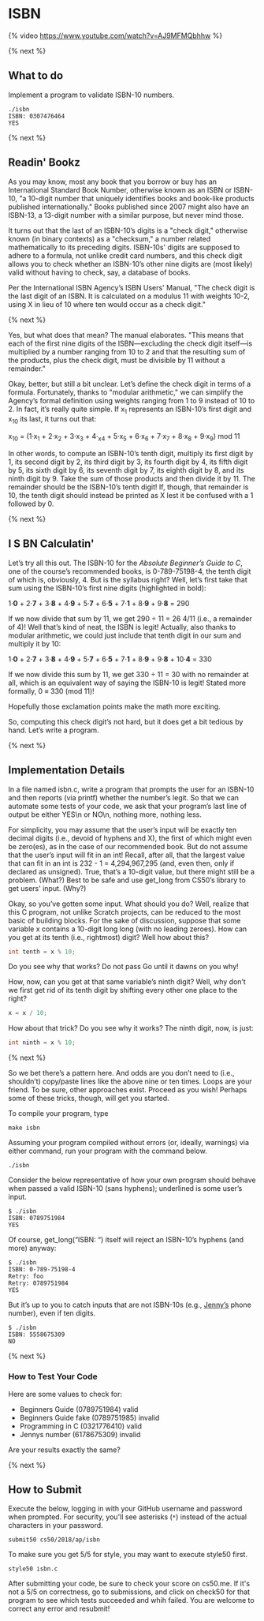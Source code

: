 # ISBN

{% video https://www.youtube.com/watch?v=AJ9MFMQbhhw %}

{% next %}

## What to do

Implement a program to validate ISBN-10 numbers.

```
./isbn
ISBN: 0307476464
YES
```

{% next %}

## Readin' Bookz

As you may know, most any book that you borrow or buy has an International Standard Book Number, otherwise known as an ISBN or ISBN-10, "a 10-digit number that uniquely identifies books and book-like products published internationally." Books published since 2007 might also have an ISBN-13, a 13-digit number with a similar purpose, but never mind those.

It turns out that the last of an ISBN-10’s digits is a "check digit," otherwise known (in binary contexts) as a "checksum," a number related mathematically to its preceding digits. ISBN-10s' digits are supposed to adhere to a formula, not unlike credit card numbers, and this check digit allows you to check whether an ISBN-10’s other nine digits are (most likely) valid without having to check, say, a database of books.

Per the International ISBN Agency’s ISBN Users' Manual, "The check digit is the last digit of an ISBN. It is calculated on a modulus 11 with weights 10-2, using X in lieu of 10 where ten would occur as a check digit."

{% next %}

Yes, but what does that mean? The manual elaborates. "This means that each of the first nine digits of the ISBN—​excluding the check digit itself—​is multiplied by a number ranging from 10 to 2 and that the resulting sum of the products, plus the check digit, must be divisible by 11 without a remainder."

Okay, better, but still a bit unclear. Let’s define the check digit in terms of a formula. Fortunately, thanks to "modular arithmetic," we can simplify the Agency’s formal definition using weights ranging from 1 to 9 instead of 10 to 2. In fact, it’s really quite simple. If x<sub>1</sub> represents an ISBN-10’s first digit and x<sub>10</sub> its last, it turns out that:

x<sub>10</sub> = (1·x<sub>1</sub> + 2·x<sub>2</sub> + 3·x<sub>3</sub> + 4·<sub>x4</sub> + 5·x<sub>5</sub> + 6·x<sub>6</sub> + 7·x<sub>7</sub> + 8·x<sub>8</sub> + 9·x<sub>9</sub>) mod 11

In other words, to compute an ISBN-10’s tenth digit, multiply its first digit by 1, its second digit by 2, its third digit by 3, its fourth digit by 4, its fifth digit by 5, its sixth digit by 6, its seventh digit by 7, its eighth digit by 8, and its ninth digit by 9. Take the sum of those products and then divide it by 11. The remainder should be the ISBN-10’s tenth digit! If, though, that remainder is 10, the tenth digit should instead be printed as X lest it be confused with a 1 followed by 0.

{% next %}

## I S BN Calculatin'

Let’s try all this out. The ISBN-10 for the *Absolute Beginner’s Guide to C*, one of the course’s recommended books, is 0-789-75198-4, the tenth digit of which is, obviously, 4. But is the syllabus right? Well, let’s first take that sum using the ISBN-10’s first nine digits (highlighted in bold):

1·**0** + 2·**7** + 3·**8** + 4·**9** + 5·**7** + 6·**5** + 7·**1** + 8·**9** + 9·**8** = 290

If we now divide that sum by 11, we get 290 ÷ 11 = 26 4/11 (i.e., a remainder of 4)! Well that’s kind of neat, the ISBN is legit! Actually, also thanks to modular arithmetic, we could just include that tenth digit in our sum and multiply it by 10:

1·**0** + 2·**7** + 3·**8** + 4·**9** + 5·**7** + 6·**5** + 7·**1** + 8·**9** + 9·**8** + 10·**4** = 330

If we now divide this sum by 11, we get 330 ÷ 11 = 30 with no remainder at all, which is an equivalent way of saying the ISBN-10 is legit! Stated more formally, 0 ≡ 330 (mod 11)!

Hopefully those exclamation points make the math more exciting.

So, computing this check digit’s not hard, but it does get a bit tedious by hand. Let’s write a program.

{% next %}

## Implementation Details

In a file named isbn.c, write a program that prompts the user for an ISBN-10 and then reports (via printf) whether the number’s legit. So that we can automate some tests of your code, we ask that your program’s last line of output be either YES\n or NO\n, nothing more, nothing less.

For simplicity, you may assume that the user’s input will be exactly ten decimal digits (i.e., devoid of hyphens and X), the first of which might even be zero(es), as in the case of our recommended book. But do not assume that the user’s input will fit in an int! Recall, after all, that the largest value that can fit in an int is 232 - 1 = 4,294,967,295 (and, even then, only if declared as unsigned). True, that’s a 10-digit value, but there might still be a problem. (What?) Best to be safe and use get_long from CS50’s library to get users' input. (Why?)

Okay, so you’ve gotten some input. What should you do? Well, realize that this C program, not unlike Scratch projects, can be reduced to the most basic of building blocks. For the sake of discussion, suppose that some variable x contains a 10-digit long long (with no leading zeroes). How can you get at its tenth (i.e., rightmost) digit? Well how about this?

```c
int tenth = x % 10;
```

Do you see why that works? Do not pass Go until it dawns on you why!

How, now, can you get at that same variable’s ninth digit? Well, why don’t we first get rid of its tenth digit by shifting every other one place to the right?

```c
x = x / 10;
```

How about that trick? Do you see why it works? The ninth digit, now, is just:

```c
int ninth = x % 10;
```

{% next %}

So we bet there’s a pattern here. And odds are you don’t need to (i.e., shouldn’t) copy/paste lines like the above nine or ten times. Loops are your friend. To be sure, other approaches exist. Proceed as you wish! Perhaps some of these tricks, though, will get you started.

To compile your program, type

```
make isbn
```

Assuming your program compiled without errors (or, ideally, warnings) via either command, run your program with the command below.

```
./isbn
```

Consider the below representative of how your own program should behave when passed a valid ISBN-10 (sans hyphens); underlined is some user’s input.

```
$ ./isbn
ISBN: 0789751984
YES
```

Of course, get_long(“ISBN: “) itself will reject an ISBN-10’s hyphens (and more) anyway:

```
$ ./isbn
ISBN: 0-789-75198-4
Retry: foo
Retry: 0789751984
YES
```

But it’s up to you to catch inputs that are not ISBN-10s (e.g., [Jenny’s](https://en.wikipedia.org/wiki/867-5309/Jenny) phone number), even if ten digits.

```
$ ./isbn
ISBN: 5558675309
NO
```

{% next %}

### How to Test Your Code

Here are some values to check for:

* Beginners Guide (0789751984) valid
* Beginners Guide fake (0789751985) invalid
* Programming in C (0321776410) valid
* Jennys number (6178675309) invalid

Are your results exactly the same?

{% next %}

## How to Submit

Execute the below, logging in with your GitHub username and password when prompted. For security, you'll see asterisks (`*`) instead of the actual characters in your password.

```
submit50 cs50/2018/ap/isbn
```

To make sure you get 5/5 for style, you may want to execute style50 first.

```
style50 isbn.c
```

After submitting your code, be sure to check your score on cs50.me. If it's not a 5/5 on correctness, go to submissions, and click on check50 for that program to see which tests succeeded and whih failed. You are welcome to correct any error and resubmit!

